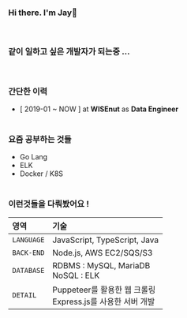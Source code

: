 ### Hi there. I'm Jay👋

<br/>

### 같이 일하고 싶은 개발자가 되는중 ...

<br/>

### 간단한 이력

- [ 2019-01 ~ NOW ] at **WISEnut** as **Data Engineer**
  <br/>
  <br/>

### 요즘 공부하는 것들

- Go Lang
- ELK
- Docker / K8S
  <br/>
  <br/>

### 이런것들을 다뤄봤어요 !

| 영역       | 기술                                                            |
| :--------- | :-------------------------------------------------------------- |
| `LANGUAGE` | JavaScript, TypeScript, Java                                    |
| `BACK-END` | Node.js, AWS EC2/SQS/S3                                         |
| `DATABASE` | RDBMS : MySQL, MariaDB <br> NoSQL : ELK                         |
| `DETAIL`   | Puppeteer를 활용한 웹 크롤링 <br> Express.js를 사용한 서버 개발 |

<br/>
<br/>

<!--
**jayhooney/jayhooney** is a ✨ _special_ ✨ repository because its `README.md` (this file) appears on your GitHub profile.

Here are some ideas to get you started:

- 🔭 I’m currently working on ...
- 🌱 I’m currently learning ...
- 👯 I’m looking to collaborate on ...
- 🤔 I’m looking for help with ...
- 💬 Ask me about ...
- 📫 How to reach me: ...
- 😄 Pronouns: ...
- ⚡ Fun fact: ...
-->
